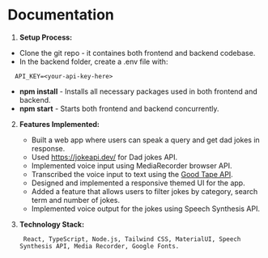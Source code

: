 # **Documentation**


1. **Setup Process:**

- Clone the git repo - it containes both frontend and backend codebase.
- In the backend folder, create a .env file with:
 ```env
   API_KEY=<your-api-key-here>
 ```
-	**npm install** - Installs all necessary packages used in both frontend and backend.
-	**npm start** - Starts both frontend and backend concurrently.

2. **Features Implemented:**

	- Built a web app where users can speak a query and get dad jokes in response.
	- Used https://jokeapi.dev/ for Dad jokes API.
	- Implemented voice input using MediaRecorder browser API.
	- Transcribed the voice input to text using the [Good Tape API](https://api.goodtape.io/docs).
	- Designed and implemented a responsive themed UI for the app.
	- Added a feature that allows users to filter jokes by category, search term and number of jokes.
	- Implemented voice output for the jokes using Speech Synthesis API.

3. **Technology Stack:**

		React, TypeScript, Node.js, Tailwind CSS, MaterialUI, Speech Synthesis API, Media Recorder, Google Fonts.


